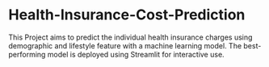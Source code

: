 # Health-Insurance-Cost-Prediction
This Project aims to predict the individual health insurance charges using demographic and lifestyle feature with a machine learning model. The best-performing model is deployed using Streamlit for interactive use.
